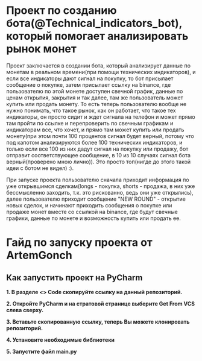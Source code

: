 <h1 id="-arncpp">Проект по созданию бота(@Technical_indicators_bot), который помогает анализировать рынок монет</h1>
<p>Проект заключается в создании бота, который анализирует данные по монетам в реальном времени(при помощи технических индикаторов), и если все индикаторы дают сигнал на покупку, то бот присылает сообщение о покупке, затем присылает ссылку на binance, где пользователю по этой монете доступен свечной график, данные по ценам открытия, закрытия и так далее, там же пользователь может купить или продать монету. То есть теперь пользователю вообще не нужно понимать, что такое рынок, как он работает, что такое тех индикаторы, он просто сидит и ждет сигнала на телефон и может прямо там пройти по ссылке и перепроверить по свечным графикам и индикаторам все, что хочет, и прямо там может купить или продать монету(при этом почти 100 процентов сигнал будет верный, потому что под капотом анализируются более 100 технических индикаторов, и только если все 100 из них дадут сигнал на покупку или продажу, бот отправит соответствующее сообщение, в 10 из 10 случаях сигнал бота верный(проверено мною лично)). Это просто топ(нигде до этого такой идеи с ботом не видел) :).  </p>

<p>При запуске проекта пользователю сначала приходит информация по уже открывшимся сделкам(longs - покупка, shorts - продажа, в них уже бессмысленно заходить, т.к. это рискованно, ведь они уже открылись), далее пользователю приходит сообщение "NEW ROUND" - открытие новых сделок, и начинают приходить сообщения о покупке или продаже монет вместе со ссылкой на binance, где будут свечные графики, данные по монете и возможность купить или продать ее. </p>
</blockquote>
</blockquote>


<h1 id="-arncpp">Гайд по запуску проекта от ArtemGonch</h1>
<h2 id="-pycharm">Как запустить проект на PyCharm</h2>
<p><strong>1. В разделе <> Code скопируйте ссылку на данный репозиторий.
<p><strong>2. Откройте PyCharm и на стратовой странице выберите Get From VCS слева сверху.
<p><strong>3. Вставьте скопированную ссылку, теперь Вы можете клонировать репозиторий.
<p><strong>4. Установите необходимые библиотеки
<p><strong>5. Запустите файл main.py</strong></p>
